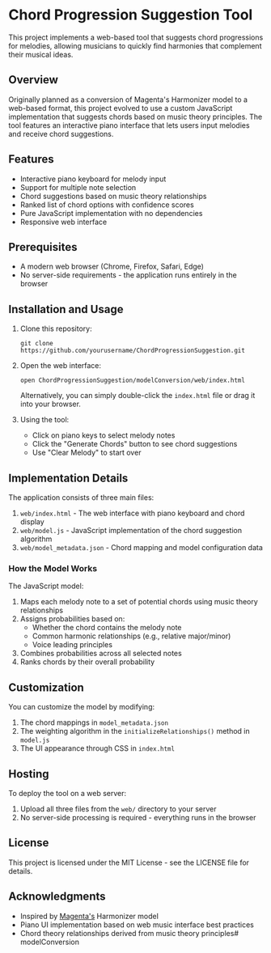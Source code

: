 # Chord Progression Suggestion Tool

This project implements a web-based tool that suggests chord progressions for melodies, allowing musicians to quickly find harmonies that complement their musical ideas.

## Overview

Originally planned as a conversion of Magenta's Harmonizer model to a web-based format, this project evolved to use a custom JavaScript implementation that suggests chords based on music theory principles. The tool features an interactive piano interface that lets users input melodies and receive chord suggestions.

## Features

- Interactive piano keyboard for melody input
- Support for multiple note selection
- Chord suggestions based on music theory relationships
- Ranked list of chord options with confidence scores
- Pure JavaScript implementation with no dependencies
- Responsive web interface

## Prerequisites

- A modern web browser (Chrome, Firefox, Safari, Edge)
- No server-side requirements - the application runs entirely in the browser

## Installation and Usage

1. Clone this repository:
   ```
   git clone https://github.com/yourusername/ChordProgressionSuggestion.git
   ```

2. Open the web interface:
   ```
   open ChordProgressionSuggestion/modelConversion/web/index.html
   ```
   
   Alternatively, you can simply double-click the `index.html` file or drag it into your browser.

3. Using the tool:
   - Click on piano keys to select melody notes
   - Click the "Generate Chords" button to see chord suggestions
   - Use "Clear Melody" to start over

## Implementation Details

The application consists of three main files:

1. `web/index.html` - The web interface with piano keyboard and chord display
2. `web/model.js` - JavaScript implementation of the chord suggestion algorithm  
3. `web/model_metadata.json` - Chord mapping and model configuration data

### How the Model Works

The JavaScript model:
1. Maps each melody note to a set of potential chords using music theory relationships
2. Assigns probabilities based on:
   - Whether the chord contains the melody note
   - Common harmonic relationships (e.g., relative major/minor)
   - Voice leading principles
3. Combines probabilities across all selected notes
4. Ranks chords by their overall probability

## Customization

You can customize the model by modifying:

1. The chord mappings in `model_metadata.json`
2. The weighting algorithm in the `initializeRelationships()` method in `model.js`
3. The UI appearance through CSS in `index.html`

## Hosting

To deploy the tool on a web server:
1. Upload all three files from the `web/` directory to your server
2. No server-side processing is required - everything runs in the browser

## License

This project is licensed under the MIT License - see the LICENSE file for details.

## Acknowledgments

- Inspired by [Magenta's](https://github.com/magenta/magenta) Harmonizer model
- Piano UI implementation based on web music interface best practices
- Chord theory relationships derived from music theory principles# modelConversion
